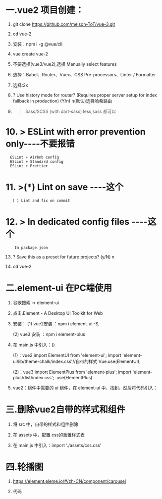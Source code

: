 
# 一.vue2 项目创建：
1. git clone https://github.com/melson-ToT/vue-3.git

2. cd vue-2

3. 安装：npm i -g @vue/cli

4. vue create vue-2

5. 不要选择(vue3/vue2),选择 Manually select features

6. 选择：Babel、Router、Vuex、CSS Pre-processors、Linter / Formatter

7. 选择:2x

8. ? Use history mode for router? (Requires proper server setup for index fallback in production) (Y/n) n(默认)选择哈希路由

9. > Sass/SCSS (with dart-sass) less,sass 都可以

# 10. > ESLint with error prevention only----不要报错
      ESLint + Airbnb config
      ESLint + Standard config
      ESLint + Prettier

# 11. >(*) Lint on save  ----这个
       ( ) Lint and fix on commit

# 12. > In dedicated config files  ----这个
        In package.json

13. ? Save this as a preset for future projects? (y/N) n

14. cd vue-2



# 二.element-ui 在PC端使用

1. 谷歌搜索 -> element-ui

2. 点击.Element - A Desktop UI Toolkit for Web

3. 安装：
      (1) vue2安装 ：npm i element-ui -S,

      (2) vue3 安装 ：npm i element-plus 

4. 在 main.js 中引入：()

      (1)：vue2
          import ElementUI from 'element-ui';
          import 'element-ui/lib/theme-chalk/index.css'//自带的样式
          Vue.use(ElementUI); 

      (2)：vue3
          import ElementPlus from 'element-plus';
          import 'element-plus/dist/index.css';
          .use(ElementPlus)



5. vue2：组件中需要的 ui 组件，在 element-ui 中，找到，然后将代码引入：
<template>
   <div>
      <el-button type="success">成功按钮</el-button>
   </div>
</template>




# 三.删除vue2自带的样式和组件

1. 将 src 中，自带的样式和组件删除

2. 在 assets 中，配置 css的重置样式表

3.  在 main.js 中引入：import './assets/css.css'



# 四.轮播图

1. https://element.eleme.io/#/zh-CN/component/carousel

2. 代码
<template>
  <div class="box">
    <el-carousel :interval="3000" type="card">
                  <!-- 图片自动切换时间：3秒 -->
      <el-carousel-item v-for="item in list" :key="item.id">
        <img :src="item.img" alt="" />
      </el-carousel-item>
    </el-carousel>
  </div>
</template>

<script>
export default {
  data() {
    return {
      list: [
        {
          id: 1,
          img: "https://so2.360tres.com/sdm/420_627_/t01d7bcc974f60cdc86.webp",
        },
        {
          id: 2,
          img: "https://so2.360tres.com/sdm/417_417_/t01f23fc63a8a833188.webp",
        },
        {
          id: 3,
          img: "https://so2.360tres.com/sdm/365_259_/t0168ced599efb911bc.webp",
        },
        {
          id: 4,
          img: "https://so2.360tres.com/sdm/420_207_/t013808ea0e0454bb7b.webp",
        },
      ],
    };
  },
};
</script>

<style lang="less">
.box {
  width: 100%;
  height: 100%;
  .el-carousel {
   /* 相当于ul标签 */
    width: 800px;
    height: 400px;
    margin: 50px auto;
    overflow: hidden;
    .el-carousel-item {
      /* 相当于li标签 */
      img {
        width: 800px;
        height: 400px;
      }
    }
    .el-carousel__button {
       /* 下面的指示器 */
      background: red;
    }
  }
}
</style>
